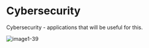 # Cybersecurity
Cybersecurity - applications that will be useful for this.






![image1-39](https://github.com/user-attachments/assets/2e03b816-c3e9-4133-8c39-974fada90f5d)
